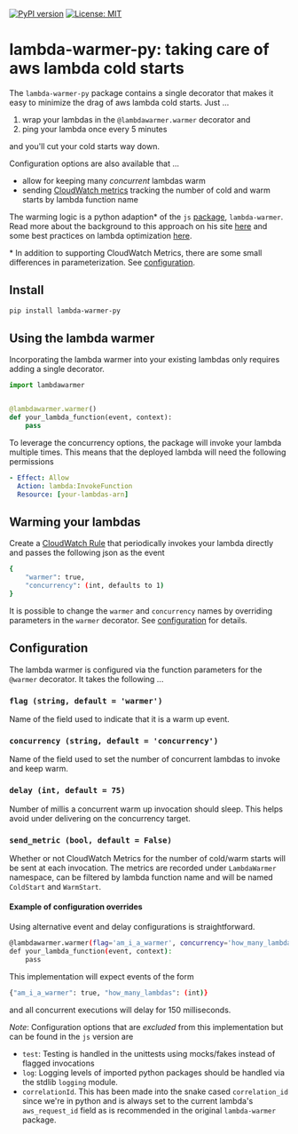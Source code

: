 [![PyPI version](https://badge.fury.io/py/lambda-warmer-py.svg)](https://badge.fury.io/py/lambda-warmer-py)
[![License: MIT](https://img.shields.io/badge/License-MIT-yellow.svg)](https://opensource.org/licenses/MIT)

# lambda-warmer-py: taking care of aws lambda cold starts
The `lambda-warmer-py` package contains a single decorator that makes it easy to minimize the drag of aws lambda cold 
starts. Just ...

  1. wrap your lambdas in the `@lambdawarmer.warmer` decorator and
  2. ping your lambda once every 5 minutes

and you'll cut your cold starts way down. 

Configuration options are also available that ...
* allow for keeping many *concurrent* lambdas warm
* sending [CloudWatch metrics](https://docs.aws.amazon.com/AmazonCloudWatch/latest/monitoring/working_with_metrics.html) 
  tracking the number of cold and warm starts by lambda function name 

The warming logic is a python adaption* of the `js` [package](https://github.com/jeremydaly/lambda-warmer), `lambda-warmer`. Read more about the background to this approach on his site [here](https://www.jeremydaly.com/lambda-warmer-optimize-aws-lambda-function-cold-starts/)
and some best practices on lambda optimization [here](https://www.jeremydaly.com/15-key-takeaways-from-the-serverless-talk-at-aws-startup-day/).

\* In addition to supporting CloudWatch Metrics, there are some small differences in parameterization. See [configuration](#configuration).
  

## Install

```bash
pip install lambda-warmer-py
```

## Using the lambda warmer
Incorporating the lambda warmer into your existing lambdas only requires adding a single decorator.
```python
import lambdawarmer


@lambdawarmer.warmer()
def your_lambda_function(event, context):
    pass
```

To leverage the concurrency options, the package will invoke your lambda multiple times. This means that the deployed
lambda will need the following permissions
```yaml
- Effect: Allow
  Action: lambda:InvokeFunction
  Resource: [your-lambdas-arn]
```

## Warming your lambdas
Create a [CloudWatch Rule](https://docs.aws.amazon.com/AmazonCloudWatch/latest/events/RunLambdaSchedule.html) that 
periodically invokes your lambda directly and passes the following json as the event
```bash
{
    "warmer": true,
    "concurrency": (int, defaults to 1)
}
```
It is possible to change the `warmer` and `concurrency` names by overriding parameters in the `warmer` decorator. See
[configuration](#configuration) for details.

## Configuration
The lambda warmer is configured via the function parameters for the `@warmer` decorator. It takes the following ...

### `flag (string, default = 'warmer')`
Name of the field used to indicate that it is a warm up event.

### `concurrency (string, default = 'concurrency')`
Name of the field used to set the number of concurrent lambdas to invoke and keep warm.

### `delay (int, default = 75)`
Number of millis a concurrent warm up invocation should sleep. This helps avoid under delivering on
  the concurrency target.
  
### `send_metric (bool, default = False)`
Whether or not CloudWatch Metrics for the number of cold/warm starts will be sent at each invocation. The metrics are
recorded under `LambdaWarmer` namespace, can be filtered by lambda function name and will be named `ColdStart` and 
`WarmStart`.
  
#### Example of configuration overrides
Using alternative event and delay configurations is straightforward.
```bash
@lambdawarmer.warmer(flag='am_i_a_warmer', concurrency='how_many_lambdas', delay=150)
def your_lambda_function(event, context):
    pass
```
This implementation will expect events of the form
```bash
{"am_i_a_warmer": true, "how_many_lambdas": (int)}
```
and all concurrent executions will delay for 150 milliseconds.

*Note*: Configuration options that are *excluded* from this implementation but can be found in the `js` version are 
* `test`: Testing is handled in the unittests using mocks/fakes instead of flagged invocations
* `log`: Logging levels of imported python  packages should be handled via the stdlib `logging` module. 
* `correlationId`. This has been made into the snake cased `correlation_id` since we're in python and is always set to 
the current lambda's `aws_request_id` field as is recommended in the original `lambda-warmer` package.